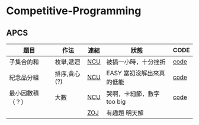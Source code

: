 # Competitive-Programming

## APCS
| 題目 | 作法 | 連結 | 狀態 | CODE |
| -------- | ---- | --- | -------- | ---- |
| 子集合的和 | 枚舉,遞迴 |[ NCU ](https://se154.csie.ncu.edu.tw/problem/001)  | 被搞一小時，十分挫折| [code](CP/NCU1.cpp) |
| 紀念品分組 | 排序,貪心(?) |[ NCU ](https://se154.csie.ncu.edu.tw/problem/002)  | EASY 當初沒解出來真的低能 | [code](CP/NCU2.cpp) |
| 最小因數積（？） | 大數 |[ NCU ](https://neoj.sprout.tw/problem/91/)  | 哭啊，卡細節，數字too big | [code](CP/NCU3.cpp) |
|  |  |[ ZOJ ](https://zerojudge.tw/ShowProblem?problemid=g541)  | 有趣題 明天解 |  |
